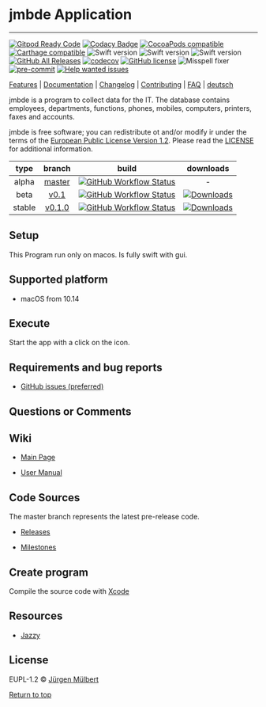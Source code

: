 # jmbde Application

---

[![Gitpod Ready Code](https://img.shields.io/badge/Gitpod-Ready--to--Code-blue?logo=gitpod)](https://gitpod.io/#https://github.com/jmuelbert/jmbde-macos)
[![Codacy Badge](https://api.codacy.com/project/badge/Grade/e18104f69b04453c993b1924a731aabd)](https://app.codacy.com/manual/jmuelbert/jmbde-macos?utm_source=github.com&utm_medium=referral&utm_content=jmuelbert/jmbde-macos&utm_campaign=Badge_Grade_Dashboard)
[![CocoaPods compatible](https://img.shields.io/badge/CocoaPods-compatible-4BC51D.svg?style=flat)](#cocoapods)
[![Carthage compatible](https://img.shields.io/badge/Carthage-compatible-4BC51D.svg?style=flat)](#carthage)
![Swift version](https://img.shields.io/badge/swift-4.2-orange.svg)
![Swift version](https://img.shields.io/badge/swift-5.0-orange.svg)
![Swift version](https://img.shields.io/badge/swift-5.1-orange.svg)
[![GitHub All Releases](https://img.shields.io/github/downloads/jmuelbert/jmbde-macos/total?label=downloads%40all)](https://github.com/jmuelbert/jmbde-macos/releases)
[![codecov](https://codecov.io/gh/jmuelbert/jmbde-macos/branch/master/graph/badge.svg)](https://codecov.io/gh/jmuelbert/jmbde-macos)
[![GitHub license](https://img.shields.io/badge/license-EUPL-blue.svg)](https://joinup.ec.europa.eu/page/eupl-text-11-12)
![Misspell fixer](https://github.com/jmuelbert/jmbde-QT/workflows/Misspell%20fixer/badge.svg)
[![pre-commit](https://img.shields.io/badge/pre--commit-enabled-brightgreen?logo=pre-commit&logoColor=white)](https://github.com/pre-commit/pre-commit)
[![Help wanted issues](https://img.shields.io/github/issues/jmuelbert/jmbde-macos/help%20wanted)](https://github.com/jmuelbert/jmbde-macos/issues?q=is%3Aissue+is%3Aopen+label%3A%22help+wanted%22)

[Features](https://github.com/jmuelbert/jmbde-macos) | [Documentation](https://jmuelbert.github.io/jmbde-macos/) | [Changelog](CHANGELOG.md) | [Contributing](CONTRIBUTING.md) | [FAQ](https://github.com/jmuelbert/jmbde-macos/wiki/FAQ) | [deutsch](README_de-DE.md)

jmbde is a program to collect data for the IT. The database contains employees, departments, functions, phones, mobiles, computers, printers, faxes and accounts.

jmbde is free software; you can redistribute ot and/or modify ir under the terms
of the [European Public License Version 1.2](https://joinup.ec.europa.eu/page/eupl-text-11-12).
Please read the [LICENSE](https://github.com/jmuelbert/jmbde-macos/blob/master/LICENSE) for additional information.

|  type  |                             branch                             |                                                                                                           build                                                                                                            |                                                                        downloads                                                                         |
| :----: | :------------------------------------------------------------: | :------------------------------------------------------------------------------------------------------------------------------------------------------------------------------------------------------------------------: | :------------------------------------------------------------------------------------------------------------------------------------------------------: |
| alpha  | [master](https://github.com/jmuelbert/jmbde-macos/tree/master) | [![GitHub Workflow Status](https://github.com/jmuelbert/jmbde-macos/workflows/CI:%20Build%20Test/badge.svg?branch=master&event=push)](https://github.com/jmuelbert/jmbde-macos/actions?query=event%3Apush+branch%3Amaster) |                                                                            -                                                                             |
|  beta  |   [v0.1](https://github.com/jmuelbert/jmbde-macos/tree/v0.1)   |  [![GitHub Workflow Status](https://github.com/jmuelbert/jmbde-macos/workflows/CI:%20Build%20Test/badge.svg?branch=v0.5.2&event=push)](https://github.com/jmuelbert/jmbde-macos/actions?query=event%3Apush+branch%3Av0.1)  |   [![Downloads](https://img.shields.io/github/downloads/jmuelbert/jmbde-macos/v0.1/total)](https://github.com/jmuelbert/jmbde-macos/releases/tag/v0.1)   |
| stable | [v0.1.0](https://github.com/jmuelbert/jmbde-macos/tree/v0.1.0) | [![GitHub Workflow Status](https://github.com/jmuelbert/jmbde-macos/workflows/CI:%20Build%20Test/badge.svg?branch=v0.5.0&event=push)](https://github.com/jmuelbert/jmbde-macos/actions?query=event%3Apush+branch%3v0.1.0)  | [![Downloads](https://img.shields.io/github/downloads/jmuelbert/jmbde-macos/v0.1.0/total)](https://github.com/jmuelbert/jmbde-macos/releases/tag/v0.1.0) |

## Setup

This Program run only on macos. Is fully swift with gui.

## Supported platform

- macOS from 10.14

## Execute

Start the app with a click on the icon.

## Requirements and bug reports

- [GitHub issues (preferred)](https://github.com/jmuelbert/jmbde-macos/issues)

## Questions or Comments

## Wiki

- [Main Page](https://github.com/jmuelbert/jmbde-macos/wiki)

- [User Manual](http://jmuelbert.github.io/jmbde-macos/)

## Code Sources

The master branch represents the latest pre-release code.

- [Releases](https://github.com/jmuelbert/jmbde-macos/releases)

- [Milestones](https://github.com/jmuelbert/jmbde-macos/milestones)

## Create program

Compile the source code with [Xcode](https://itunes.apple.com/de/app/xcode/id497799835?mt=12)

## Resources

- [Jazzy](https://github.com/realm/jazzy)

## License

EUPL-1.2 © [Jürgen Mülbert](https:/github.com/jmuelbert/jmbde-macos)

[Return to top](#top)

